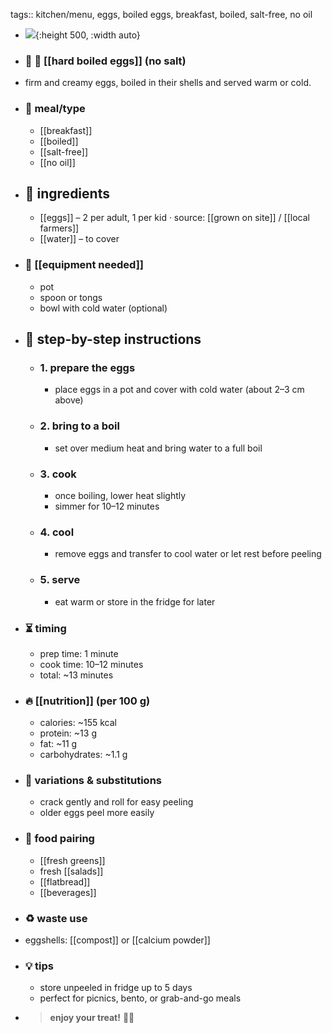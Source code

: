 tags:: kitchen/menu, eggs, boiled eggs, breakfast, boiled, salt-free, no oil

- ![](https://peach-geographical-bat-397.mypinata.cloud/ipfs/bafkreiegktkhdojshde2fulux2v6iojn3d5pnqiofy3gc5iunozuxdvl7e){:height 500, :width auto}
- ### 🧾 🥚 [[hard boiled eggs]] (no salt)
- firm and creamy eggs, boiled in their shells and served warm or cold.
- ### 🍴 meal/type
	- [[breakfast]]
	- [[boiled]]
	- [[salt-free]]
	- [[no oil]]
- ## 🍃 ingredients
	- [[eggs]] – 2 per adult, 1 per kid · source: [[grown on site]] / [[local farmers]]
	- [[water]] – to cover
- ### 🔧 [[equipment needed]]
	- pot
	- spoon or tongs
	- bowl with cold water (optional)
- ## 📝 step-by-step instructions
	- ### 1. prepare the eggs
		- place eggs in a pot and cover with cold water (about 2–3 cm above)
	- ### 2. bring to a boil
		- set over medium heat and bring water to a full boil
	- ### 3. cook
		- once boiling, lower heat slightly
		- simmer for 10–12 minutes
	- ### 4. cool
		- remove eggs and transfer to cool water or let rest before peeling
	- ### 5. serve
		- eat warm or store in the fridge for later
- ### ⏳ timing
	- prep time: 1 minute
	- cook time: 10–12 minutes
	- total: ~13 minutes
- ### 🔥 [[nutrition]] (per 100 g)
	- calories: ~155 kcal
	- protein: ~13 g
	- fat: ~11 g
	- carbohydrates: ~1.1 g
- ### 🧪 variations & substitutions
	- crack gently and roll for easy peeling
	- older eggs peel more easily
- ### 🧭 food pairing
	- [[fresh greens]]
	- fresh [[salads]]
	- [[flatbread]]
	- [[beverages]]
- ### ♻️ waste use
- eggshells: [[compost]] or [[calcium powder]]
- ### 💡 tips
	- store unpeeled in fridge up to 5 days
	- perfect for picnics, bento, or grab-and-go meals
- > **enjoy your treat!** 🥚🌿